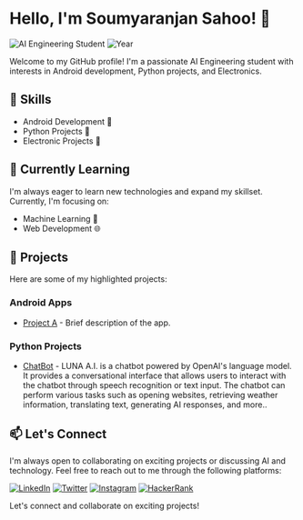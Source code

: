 # Hello, I'm Soumyaranjan Sahoo! 👋

![AI Engineering Student](https://img.shields.io/badge/Student-AI%20Engineering-blue)
![Year](https://img.shields.io/badge/Year-2-orange)

Welcome to my GitHub profile! I'm a passionate AI Engineering student with interests in Android development, Python projects, and Electronics. 

## 🔭 Skills

- Android Development 📱
- Python Projects 🐍
- Electronic Projects 🔌

## 🌱 Currently Learning

I'm always eager to learn new technologies and expand my skillset. Currently, I'm focusing on:

- Machine Learning 🤖
- Web Development 🌐

## 🚀 Projects

Here are some of my highlighted projects:

### Android Apps

- [Project A](https://github.com/i_soumya18/project-a) - Brief description of the app.

### Python Projects

- [ChatBot](https://github.com/i_soumya18/ChatBot) - LUNA A.I. is a chatbot powered by OpenAI's language model. It provides a conversational interface that allows users to interact with the chatbot through speech recognition or text input. The chatbot can perform various tasks such as opening websites, retrieving weather information, translating text, generating AI responses, and more..



## 📫 Let's Connect

I'm always open to collaborating on exciting projects or discussing AI and technology. Feel free to reach out to me through the following platforms:

[![LinkedIn](https://img.shields.io/badge/LinkedIn-Soumyaranjan%20Sahoo-blue?style=for-the-badge&logo=linkedin)](https://www.linkedin.com/in/soumyaranjan-sahoo/)
[![Twitter](https://img.shields.io/badge/Twitter-%40soumyaranjan__s-blue?style=for-the-badge&logo=twitter)](https://twitter.com/soumyaranjan_s)
[![Instagram](https://img.shields.io/badge/Instagram-%40i_soumya18-orange?style=for-the-badge&logo=instagram)](https://www.instagram.com/i_soumya18/)
[![HackerRank](https://img.shields.io/badge/HackerRank-sahoosoumya24201-brightgreen?style=for-the-badge&logo=hackerrank)](https://www.hackerrank.com/sahoosoumya24201)



Let's connect and collaborate on exciting projects!







